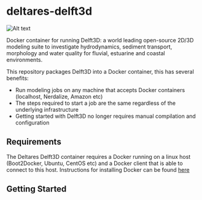 # deltares-delft3d
![Alt text](http://walrus.wr.usgs.gov/coastal_processes/sfbaycoastalsys/sfbight/images/NestedGrid.jpg "Optional title")

Docker container for running Delft3D: a world leading open-source 2D/3D modeling suite to investigate hydrodynamics, sediment transport, morphology and water quality for fluvial, estuarine and coastal environments. 

This repository packages Delft3D into a Docker container, this has several benefits:

- Run modeling jobs on any machine that accepts Docker containers (localhost, Nerdalize, Amazon etc)
- The steps required to start a job are the same regardless of the underlying infrastructure
- Getting started with Delft3D no longer requires manual compilation and configuration 

## Requirements
The Deltares Delft3D container requires a Docker running on a linux host (Boot2Docker, Ubuntu, CentOS etc) and a Docker client that is able to connect to this host. Instructions for installing Docker can be found [here](https://docs.docker.com/installation/)

## Getting Started
